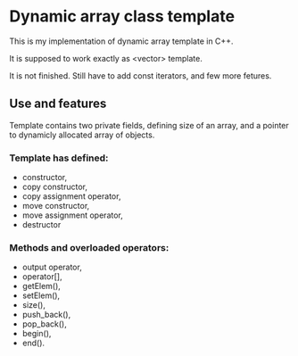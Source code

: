 # Dynamic array class template

This is my implementation of dynamic array template in C++.

It is supposed to work exactly as \<vector\> template.

It is not finished. Still have to add const iterators, and few more fetures.

## Use and features

Template contains two private fields, defining size of an array, and a pointer to dynamicly allocated array of objects.

### Template has defined:

* constructor,
* copy constructor,
* copy assignment operator,
* move constructor,
* move assignment operator,
* destructor

### Methods and overloaded operators:

* output operator,
* operator[],
* getElem(),
* setElem(),
* size(),
* push_back(),
* pop_back(),
* begin(),
* end().